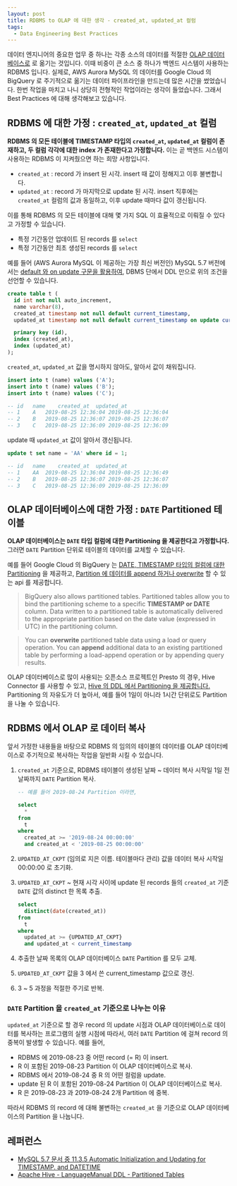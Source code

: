 ```yaml
---
layout: post
title: RDBMS to OLAP 에 대한 생각 - created_at, updated_at 컬럼
tags:
  - Data Engineering Best Practices
---
```


데이터 엔지니어의 중요한 업무 중 하나는 각종 소스의 데이터를 적절한 [OLAP 데이터베이스로](https://en.wikipedia.org/wiki/Online_analytical_processing) 로 옮기는 것입니다. 이때 비중이 큰 소스 중 하나가 백엔드 시스템이 사용하는 RDBMS 입니다. 실제로, AWS Aurora MySQL 의 데이터를 Google Cloud 의 BigQuery 로 주기적으로 옮기는 데이터 파이프라인을 만드는데 많은 시간을 썼었습니다. 한번 작업을 마치고 나니 상당히 전형적인 작업이라는 생각이 들었습니다. 그래서 Best Practices 에 대해 생각해보고 있습니다.

## RDBMS 에 대한 가정 : `created_at`, `updated_at` 컬럼

**RDBMS 의 모든 테이블에 TIMESTAMP 타입의 `created_at`, `updated_at` 컬럼이 존재하고, 두 컬럼 각각에 대한 index 가 존재한다고 가정합니다.** 이는 곧 백엔드 시스템이 사용하는 RDBMS 이 지켜줬으면 하는 희망 사항입니다.

- `created_at` : record 가 insert 된 시각. insert 때 값이 정해지고 이후 불변합니다.
- `updated_at` : record 가 마지막으로 update 된 시각. insert 직후에는 `created_at` 컬럼의 값과 동일하고, 이후 update 때마다 값이 갱신됩니다.

이를 통해 RDBMS 의 모든 테이블에 대해 몇 가지 SQL 이 효율적으로 이뤄질 수 있다고 가정할 수 있습니다.

- 특정 기간동안 업데이트 된 records 를 `select`
- 특정 기간동안 최초 생성된 records 를 `select`

예를 들어 (AWS Aurora MySQL 이 제공하는 가장 최신 버전인) MySQL 5.7 버전에서는 [default 와 on update 구문을 활용하여](https://dev.mysql.com/doc/refman/5.7/en/timestamp-initialization.html), DBMS 단에서 DDL 만으로 위의 조건을 선언할 수 있습니다.

```sql
create table t (
  id int not null auto_increment,
  name varchar(8),
  created_at timestamp not null default current_timestamp,
  updated_at timestamp not null default current_timestamp on update current_timestamp,

  primary key (id),
  index (created_at),
  index (updated_at)  
);
```

`created_at`, `updated_at` 값을 명시하지 않아도, 알아서 값이 채워집니다.

```sql
insert into t (name) values ('A');
insert into t (name) values ('B');
insert into t (name) values ('C');

-- id	name	created_at	updated_at
-- 1	A	2019-08-25 12:36:04	2019-08-25 12:36:04
-- 2	B	2019-08-25 12:36:07	2019-08-25 12:36:07
-- 3	C	2019-08-25 12:36:09	2019-08-25 12:36:09
```

update 때 `updated_at` 값이 알아서 갱신됩니다.

```sql
update t set name = 'AA' where id = 1;

-- id	name	created_at	updated_at
-- 1	AA	2019-08-25 12:36:04	2019-08-25 12:36:49
-- 2	B	2019-08-25 12:36:07	2019-08-25 12:36:07
-- 3	C	2019-08-25 12:36:09	2019-08-25 12:36:09
```

## OLAP 데이터베이스에 대한 가정 : `DATE` Partitioned 테이블

**OLAP 데이터베이스는 `DATE` 타입 컬럼에 대한 Partitioning 을 제공한다고 가정합니다.** 그러면 `DATE` Partition 단위로 테이블의 데이터를 교체할 수 있습니다.

예를 들어 Google Cloud 의 BigQuery 는 [DATE, TIMESTAMP 타입의 컬럼에 대한 Partitioning](https://cloud.google.com/bigquery/docs/partitioned-tables#partitioned_tables) 을 제공하고, [Partition 에 데이터를 append 하거나 overwrite](https://cloud.google.com/bigquery/docs/managing-partitioned-table-data#append-overwrite) 할 수 있는 api 를 제공합니다.

> BigQuery also allows partitioned tables. Partitioned tables allow you to bind the partitioning scheme to a specific **TIMESTAMP or DATE** column. Data written to a partitioned table is automatically delivered to the appropriate partition based on the date value (expressed in UTC) in the partitioning column.

> You can **overwrite** partitioned table data using a load or query operation. You can **append** additional data to an existing partitioned table by performing a load-append operation or by appending query results.

OLAP 데이터베이스로 많이 사용되는 오픈소스 프로젝트인 Presto 의 경우, Hive Connector 를 사용할 수 있고, [Hive 의 DDL 에서 Partitioning 을 제공합니다.](https://cwiki.apache.org/confluence/display/Hive/LanguageManual+DDL#LanguageManualDDL-PartitionedTables) Partitioning 의 자유도가 더 높아서, 예를 들어 1일이 아니라 1시간 단위로도 Partition 을 나눌 수 있습니다.

## RDBMS 에서 OLAP 로 데이터 복사

앞서 가정한 내용들을 바탕으로 RDBMS 의 임의의 테이블의 데이터를 OLAP 데이터베이스로 주기적으로 복사하는 작업을 일반화 시킬 수 있습니다.

1. `created_at` 기준으로, RDBMS 테이블이 생성된 날짜 ~ 데이터 복사 시작일 1일 전 날짜까지 `DATE` Partition 복사.

    ```sql
    -- 예를 들어 2019-08-24 Partition 이라면,
    
    select 
      * 
    from
      t 
    where
      created_at >= '2019-08-24 00:00:00' 
      and created_at < '2019-08-25 00:00:00'
    ```

2. `UPDATED_AT_CKPT` (임의로 지은 이름. 테이블마다 관리) 값을 데이터 복사 시작일 00:00:00 로 초기화.
3. `UPDATED_AT_CKPT` ~ 현재 시각 사이에 update 된 records 들의 `created_at` 기준 `DATE` 값의 distinct 한 목록 추출.

    ```sql
    select
      distinct(date(created_at))
    from
      t
    where
      updated_at >= {UPDATED_AT_CKPT}
      and updated_at < current_timestamp
    ```
4. 추출한 날짜 목록의 OLAP 데이터베이스 `DATE` Partition 를 모두 교체.
5. `UPDATED_AT_CKPT` 값을 3 에서 쓴 current_timestamp 값으로 갱신.
6. 3 ~ 5 과정을 적절한 주기로 반복.

### `DATE` Partition 을 `created_at` 기준으로 나누는 이유

`updated_at` 기준으로 할 경우 record 의 update 시점과 OLAP 데이터베이스로 데이터를 복사하는 프로그램의 실행 시점에 따라서, 여러 `DATE` Partition 에 걸쳐 record 의 중복이 발생할 수 있습니다. 예를 들어,

- RDBMS 에 2019-08-23 중 어떤 record (= R) 이 insert.
- R 이 포함된 2019-08-23 Partition 이 OLAP 데이터베이스로 복사.
- RDBMS 에서 2019-08-24 중 R 의 어떤 컬럼을 update.
- update 된 R 이 포함된 2019-08-24 Partition 이 OLAP 데이터베이스로 복사.
- R 은 2019-08-23 과 2019-08-24 2개 Partition 에 중복.

따라서 RDBMS 의 record 에 대해 불변하는 `created_at` 을 기준으로 OLAP 데이터베이스의 Partition 을 나눕니다.

## 레퍼런스

- [MySQL 5.7 문서 중 11.3.5 Automatic Initialization and Updating for TIMESTAMP. and DATETIME](https://dev.mysql.com/doc/refman/5.7/en/timestamp-initialization.html)
- [Apache Hive - LanguageManual DDL - Partitioned Tables](https://cwiki.apache.org/confluence/display/Hive/LanguageManual+DDL#LanguageManualDDL-PartitionedTables)
